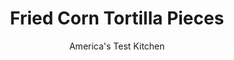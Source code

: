 ---
layout: ../../layouts/MarkdownPostLayout.astro
title: Fried Corn Tortilla Pieces
author: America's Test Kitchen
pubDate: 2023-03-15
description: "Serve with our Roasted Corn and Poblano Chowder."
image_url: https://res.cloudinary.com/hksqkdlah/image/upload/ar_1:1,c_fill,dpr_2.0,f_auto,fl_lossy.progressive.strip_profile,g_faces:auto,q_auto:low,w_344/SFS_Roasted_Corn_and_Poblano_Chowder-10_iwzloo
tags: ["Quick","Condiments"]
calories: 338
protein: 2
carbohydrates: 21
fats: 8
fiber: 3
ingredients: ["3/4 cup, vegetable oil","4 (6-inch), corn tortillas, cut into 1/2-inch-pieces",", Salt"]
serves: 2
time: "15 minutes"
instructions: ["Heat oil in 10-inch skillet over medium high heat until shimmering. Add tortillas and cook, stirring occasionally, until golden brown, 3 to 5 minutes. Using slotted spoon, transfer tortillas to paper towel–lined plate. Sprinkle with salt and let cool slightly to crisp."]
nutrition: ["89 mg Potassium, K","150 mg Phosphorus, P","38 mg Calcium, Ca","34 mg Magnesium, Mg","128 mg Sodium, Na","8 g Total lipid (fat)","5 g Fatty acids, total monounsaturated","1 g Fatty acids, total polyunsaturated","3 g Fiber, total dietary","2 µg Folate, food","22 g Water","21 g Carbohydrate, by difference","2 µg Folate, DFE","2 g Protein","1 mg Vitamin E (alpha-tocopherol)","169 kcal Energy","338 calories"]
notes: "These fried pieces of tortilla make an excellent crispy accompaniment to soups and chowders, including our Roasted Corn and Poblano Chowder."
---